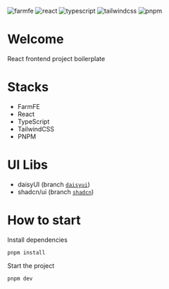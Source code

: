 ![farmfe](https://img.shields.io/badge/farmfe.org-purple?link=https%3A%2F%2Fwww.farmfe.org)
![react](https://img.shields.io/badge/React-20232A?logo=react&logoColor=61DAFB)
![typescript](https://img.shields.io/badge/TypeScript-007ACC?logo=typescript&logoColor=white)
![tailwindcss](https://img.shields.io/badge/Tailwind_CSS-38B2AC?logo=tailwind-css&logoColor=white)
![pnpm](https://img.shields.io/badge/pnpm-yellow?logo=pnpm&logoColor=white)

# Welcome

React frontend project boilerplate

# Stacks

- FarmFE
- React
- TypeScript
- TailwindCSS
- PNPM

# UI Libs

- daisyUI (branch [`daisyui`](https://github.com/swrdna/bofeiler-react/tree/daisyui))
- shadcn/ui (branch [`shadcn`](https://github.com/swrdna/bofeiler-react/tree/shadcn))

# How to start

Install dependencies

```
pnpm install
```

Start the project

```
pnpm dev
```
